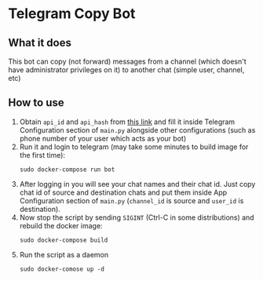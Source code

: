 # Telegram Copy Bot


## What it does
This bot can copy (not forward) messages from a channel (which doesn't have administrator privileges on it) to another chat (simple user, channel, etc)

## How to use
1. Obtain `api_id` and `api_hash` from [this link](https://my.telegram.org/apps) and fill it inside Telegram Configuration section of `main.py` alongside other configurations (such as phone number of your user which acts as your bot)
2. Run it and login to telegram (may take some minutes to build image for the first time):
    ```
    sudo docker-compose run bot
    ```
3. After logging in you will see your chat names and their chat id. Just copy chat id of source and destination chats and put them inside App Configuration section of `main.py` (`channel_id` is source and `user_id` is destination).
4. Now stop the script by sending `SIGINT` (Ctrl-C in some distributions) and rebuild the docker image:
    ```
    sudo docker-compose build
    ```
6. Run the script as a daemon
     ```
    sudo docker-comose up -d
    ```

